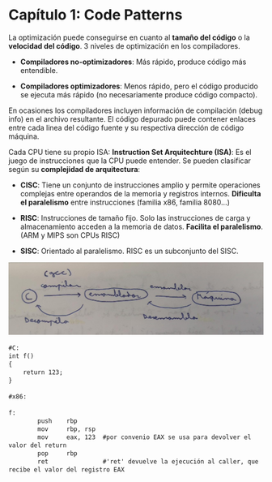 # Capítulo 1: **Code Patterns**

La optimización puede conseguirse en cuanto al **tamaño del código** o la **velocidad del código**.
3 niveles de optimización en los compiladores.

- **Compiladores no-optimizadores**: Más rápido, produce código más entendible.

- **Compiladores optimizadores**: Menos rápido, pero el código producido se ejecuta más rápido (no necesariamente produce código compacto).

En ocasiones los compiladores incluyen información de compilación (debug info) en el archivo resultante. El código depurado puede contener enlaces entre cada linea del código fuente y su respectiva dirección de código máquina.

Cada CPU tiene su propio ISA:
**Instruction Set Arquitechture (ISA)**: Es el juego de instrucciones que la CPU puede entender. Se pueden clasificar según su **complejidad de arquitectura**:

- **CISC**: Tiene un conjunto de instrucciones amplio y permite operaciones complejas entre operandos de la memoria y registros internos. **Dificulta el paralelismo** entre instrucciones (familia x86, familia 8080...) 

- **RISC**: Instrucciones de tamaño fijo. Solo las instrucciones de carga y almacenamiento acceden a la memoria de datos. **Facilita el paralelismo**. (ARM y MIPS son CPUs RISC)

- **SISC**: Orientado al paralelismo. RISC es un subconjunto del SISC.

![Esquema](https://github.com/franramos97/Notes_ReverseEngineeringForBeginners/blob/main/Esquema.jpeg)

```
#C:
int f()
{
    return 123;
}

#x86:

f:
        push    rbp
        mov     rbp, rsp
        mov     eax, 123  #por convenio EAX se usa para devolver el valor del return
        pop     rbp
        ret               #'ret' devuelve la ejecución al caller, que recibe el valor del registro EAX

```


